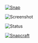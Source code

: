 [![Snap](https://snapcraft.io/static/images/badges/en/snap-store-white.svg)](https://snapcraft.io/unoffical-office)

![Screenshot]()

![Status](https://github.com/sirredbeard/unofficial-office/workflows/snapcraft/badge.svg)

[![Snapcraft](https://snapcraft.io/unofficial-office/badge.svg)](https://snapcraft.io/unofficial-office)
